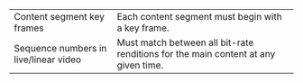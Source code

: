 ---
---

<table id="table_D7C38CD3B4D24C3D9A3B55D8CEFE7366"> 
 <tgroup cols="2">
  <colspec colnum="1" colname="col1" colwidth="1.00*" />
  <colspec colnum="2" colname="col2" colwidth="1.86*" /> 
  <tbody> 
   <tr> 
    <td colname="col1">Content segment key frames</td> 
    <td colname="col2">Each content segment must begin with a key frame.</td> 
   </tr> 
   <tr> 
    <td colname="col1">Sequence numbers in live/linear video</td> 
    <td colname="col2">Must match between all bit-rate renditions for the main content at any given time.</td> 
   </tr> 
  </tbody> 
 </tgroup> 
</table>

